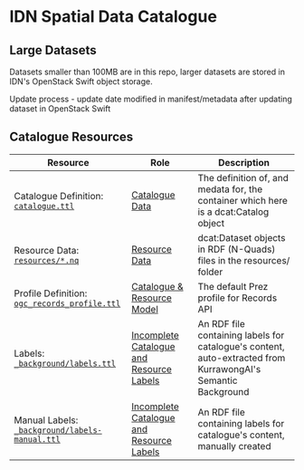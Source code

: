# IDN Spatial Data Catalogue

## Large Datasets
Datasets smaller than 100MB are in this repo, larger datasets are stored in IDN's OpenStack Swift object storage.

Update process - update date modified in manifest/metadata after updating dataset in OpenStack Swift

## Catalogue Resources

Resource | Role | Description
--- | --- | ---
Catalogue Definition:<br />[`catalogue.ttl`](catalogue.ttl) | [Catalogue Data](https://prez.dev/ManifestResourceRoles/CatalogueData) | The definition of, and medata for, the container which here is a dcat:Catalog object
Resource Data:<br />[`resources/*.nq`](resources/*.nq) | [Resource Data](https://prez.dev/ManifestResourceRoles/ResourceData) | dcat:Dataset objects in RDF (N-Quads) files in the resources/ folder
Profile Definition:<br />[`ogc_records_profile.ttl`](https://github.com/RDFLib/prez/blob/main/prez/reference_data/profiles/ogc_records_profile.ttl) | [Catalogue & Resource Model](https://prez.dev/ManifestResourceRoles/CatalogueAndResourceModel) | The default Prez profile for Records API
Labels:<br />[`_background/labels.ttl`](_background/labels.ttl) | [Incomplete Catalogue and Resource Labels](https://prez.dev/ManifestResourceRoles/IncompleteCatalogueAndResourceLabels) | An RDF file containing labels for catalogue's content, auto-extracted from KurrawongAI's Semantic Background
Manual Labels:<br />[`_background/labels-manual.ttl`](_background/labels-manual.ttl) | [Incomplete Catalogue and Resource Labels](https://prez.dev/ManifestResourceRoles/IncompleteCatalogueAndResourceLabels) | An RDF file containing labels for catalogue's content, manually created